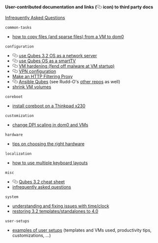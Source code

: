#### User-contributed documentation and links (![](/_res/l.png) icon) to third party docs ####

[Infrequently Asked Questions](misc/iaq.md)

`common-tasks`
- [how to copy files (and sparse files) from a VM to dom0](common-tasks/copying-files-to-dom0.md)

`configuration`
- ![](/_res/l.png) [use Qubes 3.2 OS as a network server](https://github.com/Rudd-O/qubes-network-server)
- ![](/_res/l.png) [use Qubes OS as a smartTV](https://github.com/Aekez/QubesTV)
- ![](/_res/l.png) [VM hardening (fend off malware at VM startup)](https://github.com/tasket/Qubes-VM-hardening)
- ![](/_res/l.png) [VPN configuration](https://github.com/tasket/Qubes-vpn-support)
- [Make an HTTP Filtering Proxy](configuration/http-proxy.md)
- ![](/_res/l.png) [Ansible Qubes](https://github.com/Rudd-O/ansible-qubes) (see Rudd-O's [other repos](https://github.com/Rudd-O?tab=repositories) as well)
- [shrink VM volumes](configuration/shrink-volumes.md)

`coreboot`
- [install coreboot on a Thinkpad x230](coreboot/x230.md)

`customization`
- [change DPI scaling in dom0 and VMs](customization/dpi-scaling.md)

`hardware`
- [tips on choosing the right hardware](hardware/hardware-selection.md)

`localization`
- [how to use multiple keyboard layouts](localization/keyboard-multiple-layouts.md)

`misc`
- ![](/_res/l.png) [Qubes 3.2 cheat sheet](https://github.com/Jeeppler/qubes-cheatsheet)
- [infrequently asked questions](misc/iaq.md)

`system`
- [understanding and fixing issues with time/clock](system/clock-time.md)
- [restoring 3.2 templates/standalones to 4.0](system/restore-3.2.md)

`user-setups`
- [examples of user setups](user-setups/) (templates and VMs used, productivity tips, customizations, ...)
